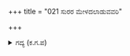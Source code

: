+++
title = "021 ಸುರರ ಮೇಳದಲಾಡುವವರಿ"

+++

<details><summary>ಗದ್ಯ (ಕ.ಗ.ಪ) </summary>

21. ದಂಡಿಸುವ ಸಾಮಥ್ರ್ಯವಿದ್ದರೂ ಕ್ಷಮಿಸತಕ್ಕವನು ದರಿದ್ರನಾಗಿದ್ದರೂ ದಾನಿ ಎನಿಸುವನು. ಅವರಿಬ್ಬರು ಸ್ವರ್ಗದಲ್ಲಿ ದೇವತೆಗಳೊಡನೆ ನಲಿಯುತ್ತಾರೆ. ಧನವಂತನು ಮಾಡುವ ದಾನ, ದುರ್ಬಲನ ಸೈರಣೆಯು ಯೋಗ್ಯವೆನಿಸದು, ಕೇಳು ಮಹಾರಾಜ ! ಎಂದನು ವಿದುರ.
</details>
